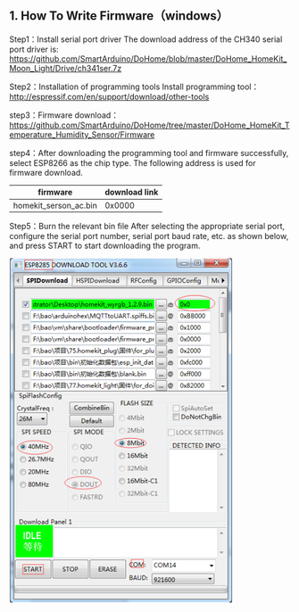 ## 1. How To Write Firmware（windows）
Step1：Install serial port driver
The download address of the CH340 serial port driver is: https://github.com/SmartArduino/DoHome/blob/master/DoHome_HomeKit_Moon_Light/Drive/ch341ser.7z

Step2：Installation of programming tools
Install programming tool：
http://espressif.com/en/support/download/other-tools

step3：Firmware download：
https://github.com/SmartArduino/DoHome/tree/master/DoHome_HomeKit_Temperature_Humidity_Sensor/Firmware

step4：After downloading the programming tool and firmware successfully, select ESP8266 as the chip type. The following address is used for firmware download.

|firmware      |download link                    |
|--------------|-----------------------------|
|homekit_serson_ac.bin| 0x0000                            |

Step5：Burn the relevant bin file After selecting the appropriate serial port, configure the serial port number, serial port baud rate, etc. as shown below, and press START to start downloading the program.

<img src="../README_IMAGE/3.png" width="400" />

